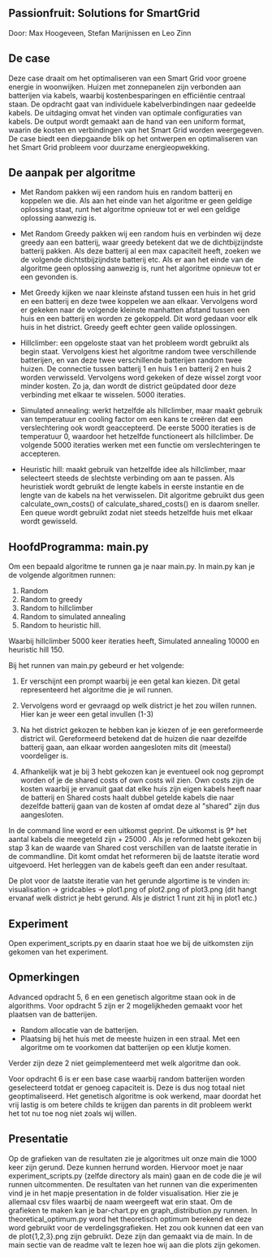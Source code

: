 ## Passionfruit: Solutions for SmartGrid
Door: Max Hoogeveen, Stefan Marijnissen en Leo Zinn

## De case
Deze case draait om het optimaliseren van een Smart Grid voor groene energie in woonwijken. Huizen met zonnepanelen zijn verbonden aan batterijen via kabels, waarbij kostenbesparingen en efficiëntie centraal staan. De opdracht gaat van individuele kabelverbindingen naar gedeelde kabels. De uitdaging omvat het vinden van optimale configuraties van kabels. De output wordt gemaakt aan de hand van een uniform format, waarin de kosten en verbindingen van het Smart Grid worden weergegeven. De case biedt een diepgaande blik op het ontwerpen en optimaliseren van het Smart Grid probleem voor duurzame energieopwekking.

## De aanpak per algoritme
- Met Random pakken wij een random huis en random batterij en koppelen we die. Als aan het einde van het algoritme er geen geldige oplossing staat, runt het algoritme opnieuw tot er wel een geldige oplossing aanwezig is.

- Met Random Greedy pakken wij een random huis en verbinden wij deze greedy aan een batterij, waar greedy betekent dat we de dichtbijzijndste batterij pakken. Als deze batterij al een max capaciteit heeft, zoeken we de volgende dichtstbijzijndste batterij etc. Als er aan het einde van de algoritme geen oplossing aanwezig is, runt het algoritme opnieuw tot er een gevonden is.

- Met Greedy kijken we naar kleinste afstand tussen een huis in het grid en een batterij en deze twee koppelen we aan elkaar. Vervolgens word er gekeken naar de volgende kleinste manhatten afstand tussen een huis en een batterij en worden ze gekoppeld. Dit word gedaan voor elk huis in het district. Greedy geeft echter geen valide oplossingen.


- Hillclimber: een opgeloste staat van het probleem wordt gebruikt als begin staat. Vervolgens kiest het algoritme random twee verschillende batterijen, en van deze twee verschillende batterijen random twee huizen. De connectie tussen batterij 1 en huis 1 en batterij 2 en huis 2 worden verwisseld. Vervolgens word gekeken of deze wissel zorgt voor minder kosten. Zo ja, dan wordt de district geüpdated door deze verbinding met elkaar te wisselen. 5000 iteraties.

- Simulated annealing: werkt hetzelfde als hillclimber, maar maakt gebruik van temperatuur en cooling factor om een kans te creëren dat een verslechtering ook wordt geaccepteerd. De eerste 5000 iteraties is de temperatuur 0, waardoor het hetzelfde functioneert als hillclimber. De volgende 5000 iteraties werken met een functie om verslechteringen te accepteren.

- Heuristic hill: maakt gebruik van hetzelfde idee als hillclimber, maar selecteert steeds de slechtste verbinding om aan te passen. Als heuristiek wordt gebruikt de lengte kabels in eerste instantie en de lengte van de kabels na het verwisselen. Dit algoritme gebruikt dus geen calculate_own_costs() of calculate_shared_costs() en is daarom sneller. Een queue wordt gebruikt zodat niet steeds hetzelfde huis met elkaar wordt gewisseld.

## HoofdProgramma: main.py
Om een bepaald algoritme te runnen ga je naar main.py. In main.py kan je de volgende algoritmen runnen: 

1. Random 
2. Random to greedy
3. Random to hillclimber
4. Random to simulated annealing
5. Random to heuristic hill.
   
Waarbij hillclimber 5000 keer iteraties heeft, Simulated annealing 10000 en heuristic hill 150.

Bij het runnen van main.py gebeurd er het volgende:

1. Er verschijnt een prompt waarbij je een getal kan kiezen. Dit getal representeerd het algoritme die je wil runnen.

2. Vervolgens word er gevraagd op welk district je het zou willen runnen. Hier kan je weer een getal invullen (1-3)

3. Na het district gekozen te hebben kan je kiezen of je een gereformeerde district wil. Gereformeerd betekend dat de huizen die naar dezelfde batterij gaan, aan elkaar worden aangesloten mits dit (meestal) voordeliger is.

4. Afhankelijk wat je bij 3 hebt gekozen kan je eventueel ook nog geprompt worden of je de shared costs of own costs wil zien. Own costs zijn de kosten waarbij je ervanuit gaat dat elke huis zijn eigen kabels heeft naar de batterij en Shared costs haalt dubbel getelde kabels die naar dezelfde batterij gaan van de kosten af omdat deze al "shared" zijn dus aangesloten.

In de command line word er een uitkomst geprint. De uitkomst is 9* het aantal kabels die meegeteld zijn + 25000 . Als je reformed hebt gekozen bij stap 3 kan de waarde van Shared cost verschillen van de laatste iteratie in de commandline. Dit komt omdat het reformeren bij de laatste iteratie word uitgevoerd. Het herleggen van de kabels geeft dan een ander resultaat.

De plot voor de laatste iteratie van het gerunde algortime is te vinden in: <br> 
visualisation -> gridcables -> plot1.png of plot2.png of plot3.png (dit hangt ervanaf welk district je hebt gerund. Als je district 1 runt zit hij in plot1 etc.)

## Experiment
Open experiment_scripts.py en daarin staat hoe we bij de uitkomsten zijn gekomen van het experiment.

## Opmerkingen
Advanced opdracht 5, 6 en een genetisch algoritme staan ook in de algorithms. Voor opdracht 5 zijn er 2 mogelijkheden gemaakt voor het plaatsen van de batterijen. 
- Random allocatie van de batterijen. 
- Plaatsing bij het huis met de meeste huizen in een straal. Met een algoritme om te voorkomen dat batterijen op een klutje komen.

Verder zijn deze 2 niet geimplementeerd met welk algoritme dan ook.

Voor opdracht 6 is er een base case waarbij random batterijen worden geselecteerd totdat er genoeg capaciteit is. Deze is dus nog totaal niet geoptimaliseerd. Het genetisch algoritme is ook werkend, maar doordat het vrij lastig is om betere childs te krijgen dan parents in dit probleem werkt het tot nu toe nog niet zoals wij willen.

## Presentatie
Op de grafieken van de resultaten zie je algoritmes uit onze main die 1000 keer zijn gerund. Deze kunnen herrund worden. Hiervoor moet je naar experiment_scripts.py (zelfde directory als main) gaan en de code die je wil runnen uitcommenten. De resultaten van het runnen van die experimenten vind je in het mapje presentation in de folder visualisation. Hier zie je allemaal csv files waarbij de naam weergeeft wat erin staat. Om de grafieken te maken kan je bar-chart.py en graph_distribution.py runnen. In theoretical_optimum.py word het theoretisch optimum berekend en deze word gebruikt voor de verdelingsgrafieken. Het zou ook kunnen dat een van de plot{1,2,3}.png zijn gebruikt. Deze zijn dan gemaakt via de main. In de main sectie van de readme valt te lezen hoe wij aan die plots zijn gekomen.